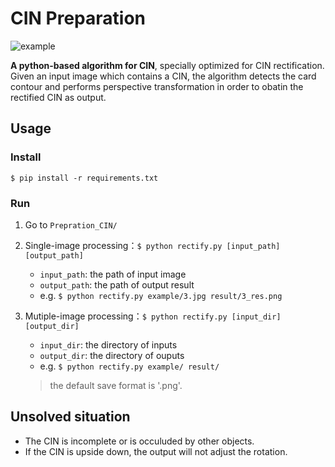 # CIN Preparation

![example](example.jpg)

**A python-based algorithm for CIN**, specially optimized for CIN rectification. Given an input image which contains a CIN, the algorithm detects the card contour and performs perspective transformation in order to obatin the rectified CIN as output. 


## Usage
### Install
`$ pip install -r requirements.txt`


### Run
1. Go to `Prepration_CIN/`

2. Single-image processing：`$ python rectify.py [input_path] [output_path]`
    - `input_path`: the path of input image
    - `output_path`: the path of output result
    - e.g. `$ python rectify.py example/3.jpg result/3_res.png`

3. Mutiple-image processing：`$ python rectify.py [input_dir] [output_dir]`
    - `input_dir`: the directory of inputs
    - `output_dir`: the directory of ouputs
    - e.g. `$ python rectify.py example/ result/`

    > the default save format is '.png'.


## Unsolved situation
- The CIN is incomplete or is occuluded by other objects.
- If the CIN is upside down, the output will not adjust the rotation.



